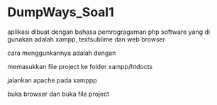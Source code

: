 # DumpWays_Soal1

aplikasi dibuat dengan bahasa pemrogragaman php
software yang di gunakan adalah xampp, textsublime dan web browser


cara menggunkannya adalah dengan

memasukkan file project ke folder
xampp/htdocts 

jalankan apache pada xamppp

buka browser dan buka file project

